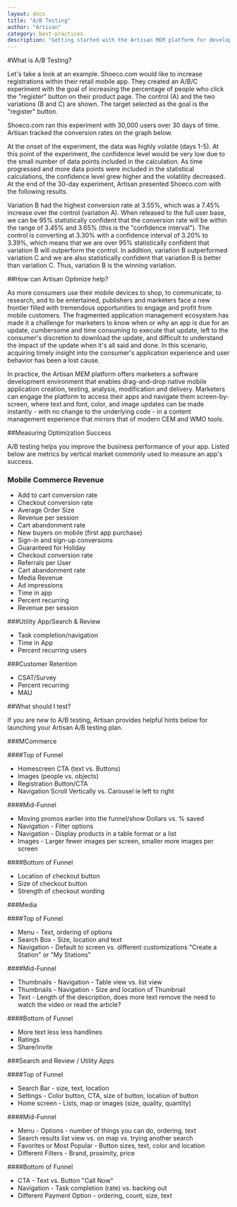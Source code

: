 ```yaml
---
layout: docs
title: "A/B Testing"
author: "Artisan"
category: best-practices
description: "Getting started with the Artisan MEM platform for developers."
---
```


#What is A/B Testing?


Let\'s take a look at an example. Shoeco.com would like to increase registrations within their retail mobile app. They created an A/B/C experiment with the goal of increasing the percentage of people who click the \"register\" button on their product page. The control (A) and the two variations (B and C) are shown. The target selected as the goal is the \"register\" button.

Shoeco.com ran this experiment with 30,000 users over 30 days of time. Artisan tracked the conversion rates on the graph below.

At the onset of the experiment, the data was highly volatile (days 1-5). At this point of the experiment, the confidence level would be very low due to the small number of data points included in the calculation. As time progressed and more data points were included in the statistical calculations, the confidence level grew higher and the volatility decreased. At the end of the 30-day experiment, Artisan presented Shoeco.com with the following results.

Variation B had the highest conversion rate at 3.55%, which was a 7.45% increase over the control (variation A). When released to the full user base, we can be 95% statistically confident that the conversion rate will be within the range of 3.45% and 3.65% (this is the \"confidence interval\"). The control is converting at 3.30% with a confidence interval of 3.20% to 3.39%, which means that we are over 95% statistically confident that variation B will outperform the control. In addition, variation B outperformed variation C and we are also statistically confident that variation B is better than variation C. Thus, variation B is the winning variation.

##How can Artisan Optimize help?

As more consumers use their mobile devices to shop, to communicate, to research, and to be entertained, publishers and marketers face a new frontier filled with tremendous opportunities to engage and profit from mobile customers.  The fragmented application management ecosystem has made it a challenge for marketers to know when or why an app is due for an update, cumbersome and time consuming to execute that update, left to the consumer\'s discretion to download the update, and difficult to understand the impact of the update when it\'s all said and done. In this scenario, acquiring timely insight into the consumer\'s application experience and user behavior has been a lost cause.

In practice, the Artisan MEM platform offers marketers a software development environment that enables drag-and-drop native mobile application creation, testing, analysis, modification and delivery. Marketers can engage the platform to access their apps and navigate them screen-by-screen, where text and font, color, and image updates can be made instantly - with no change to the underlying code - in a content management experience that mirrors that of modern CEM and WMO tools.

##Measuring Optimization Success

A/B testing helps you improve the business performance of your app. Listed below are metrics by vertical market commonly used to measure an app\'s success.

### Mobile Commerce Revenue
* Add to cart conversion rate
* Checkout conversion rate
* Average Order Size
* Revenue per session
* Cart abandonment rate
* New buyers on mobile (first app purchase)
* Sign-in and sign-up conversions
* Guaranteed for Holiday
* Checkout conversion rate
* Referrals per User
* Cart abandonment rate
* Media Revenue
* Ad impressions
* Time in app
* Percent recurring
* Revenue per session

###Utility App/Search & Review

* Task completion/navigation
* Time in App
* Percent recurring users

###Customer Retention

* CSAT/Survey
* Percent recurring
* MAU

##What should I test?

If you are new to A/B testing, Artisan provides helpful hints below for launching your Artisan A/B testing plan.

###MCommerce

####Top of Funnel
* Homescreen CTA (text vs. Buttons)
* Images (people vs. objects)
* Registration Button/CTA
* Navigation Scroll Vertically vs. Carousel ie left to right

####Mid-Funnel
* Moving promos earlier into the funnel/show Dollars vs. % saved
* Navigation - Filter options
* Navigation - Display products in a table format or a list
* Images - Larger fewer images per screen, smaller more images per screen

####Bottom of Funnel
* Location of checkout button
* Size of checkout button
* Strength of checkout wording

###Media

####Top of Funnel
* Menu - Text, ordering of options
* Search Box - Size, location and text
* Navigation - Default to screen vs. different customizations \"Create a Station\" or \"My Stations\"

####Mid-Funnel
* Thumbnails - Navigation - Table view vs. list view
* Thumbnails - Navigation - Size and location of Thumbnail
* Text - Length of the description, does more text remove the need to watch the video or read the article?

####Bottom of Funnel
* More text less less handlines
* Ratings
* Share/invite

###Search and Review / Utility Apps

####Top of Funnel
* Search Bar - size, text, location
* Settings - Color button, CTA, size of button, location of button
* Home screen - Lists, map or images (size, quality, quantity)

####Mid-Funnel
* Menu - Options - number of things you can do, ordering, text
* Search results list view vs. on map vs. trying another search
* Favorites or Most Popular - Button sizes, text, color and location
* Different Filters - Brand, proximity, price

####Bottom of Funnel
* CTA - Text vs. Button \"Call Now\"
* Navigation - Task completion (rate) vs. backing out
* Different Payment Option - ordering, count, size, text



